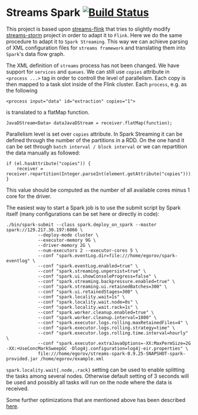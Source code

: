 # Streams Spark [![Build Status](https://travis-ci.org/alexeyegorov/streams-spark.svg?branch=master)](https://travis-ci.org/alexeyegorov/streams-spark)

This project is based upon [streams-flink](https://bitbucket.org/AEgorov/streams-flink) that tries to slightly modify [streams-storm](https://bitbucket.org/cbockermann/streams-storm) project in order to adapt it to ``Flink``.
Here we do the same procedure to adapt it to ``Spark Streaming``.
This way we can achieve parsing of XML configuration files for ``streams framework`` and translating them into ``Spark``'s data flow graph.


The XML definition of ``streams`` process has not been changed.
We have support for ``services`` and ``queues``. 
We can still use ``copies`` attribute in ``<process ...>`` tag in order to controll the level of parallelism.
Each copy is then mapped to a task slot inside of the Flink cluster.
Each ``process``, e.g. as the following
```
<process input="data" id="extraction" copies="1">
```

is translated to a flatMap function.

```
JavaDStream<Data> dataJavaDStream = receiver.flatMap(function);
```
Parallelism level is set over ``copies`` attribute.
In Spark Streaming it can be defined through the number of the partitions in a RDD.
On the one hand it can be set through ``batch interval / block interval`` or we can repartition the data manually as followed:

```
if (el.hasAttribute("copies")) {
	receiver = receiver.repartition(Integer.parseInt(element.getAttribute("copies")));
}
```

This value should be computed as the number of all available cores minus 1 core for the driver.

The easiest way to start a Spark job is to use the submit script by Spark itself (many configurations can be set here or directly in code):

```
./bin/spark-submit --class spark.deploy_on_spark --master spark://129.217.30.197:6066 \
            --deploy-mode cluster \
            --executor-memory 9G \
            --driver-memory 2G \
            --num-executors 2 --executor-cores 5 \
            --conf "spark.eventLog.dir=file:///home/egorov/spark-eventlog" \
            --conf "spark.eventLog.enabled=true" \
            --conf "spark.streaming.unpersist=true" \
            --conf "spark.ui.showConsoleProgress=false" \
            --conf "spark.streaming.backpressure.enabled=true" \
            --conf "spark.streaming.ui.retainedBatches=300" \
            --conf "spark.ui.retainedStages=300" \
            --conf "spark.locality.wait=1s" \
            --conf "spark.locality.wait.node=0s" \
            --conf "spark.locality.wait.rack=1s" \
            --conf "spark.worker.cleanup.enabled=true" \
            --conf "spark.worker.cleanup.interval=1800" \
            --conf "spark.executor.logs.rolling.maxRetainedFiles=4" \
            --conf "spark.executor.logs.rolling.strategy=time" \
            --conf "spark.executor.logs.rolling.time.interval=hourly" \
            --conf "spark.executor.extraJavaOptions=-XX:MaxPermSize=2G -XX:+UseConcMarkSweepGC -Dlog4j.configuration=log4j-eir.properties" \
            file:///home/egorov/streams-spark-0.9.25-SNAPSHOT-spark-provided.jar /home/egorov/example.xml
```

``spark.locality.wait{.node,.rack}`` setting can be used to enable splitting the tasks among several nodes.
Otherwise default setting of 3 seconds will be used and possibly all tasks will run on the node where the data is received.

Some further optimizations that are mentioned above has been described [here](https://blog.cloudera.com/blog/2016/01/how-cigna-tuned-its-spark-streaming-app-for-real-time-processing-with-apache-kafka/).
